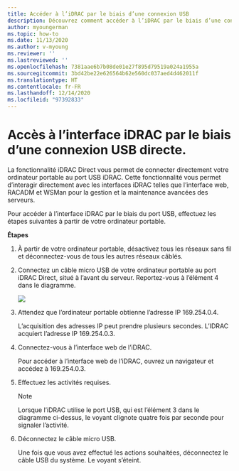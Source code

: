 ```yaml
---
title: Accéder à l’iDRAC par le biais d’une connexion USB
description: Découvrez comment accéder à l’iDRAC par le biais d’une connexion USB.
author: myoungerman
ms.topic: how-to
ms.date: 11/13/2020
ms.author: v-myoung
ms.reviewer: ''
ms.lastreviewed: ''
ms.openlocfilehash: 7381aae6b7b08de01e27f895d79519a024a1955a
ms.sourcegitcommit: 3bd42be22e626564b62e560dc037aed4d462011f
ms.translationtype: HT
ms.contentlocale: fr-FR
ms.lasthandoff: 12/14/2020
ms.locfileid: "97392833"
---
```

# <a name="accessing-the-idrac-interface-over-a-direct-usb-connection"></a>Accès à l’interface iDRAC par le biais d’une connexion USB directe.

La fonctionnalité iDRAC Direct vous permet de connecter directement votre ordinateur portable au port USB iDRAC. Cette fonctionnalité vous permet d’interagir directement avec les interfaces iDRAC telles que l’interface web, RACADM et WSMan pour la gestion et la maintenance avancées des serveurs.



Pour accéder à l’interface iDRAC par le biais du port USB, effectuez les étapes suivantes à partir de votre ordinateur portable.

**Étapes**

1.  À partir de votre ordinateur portable, désactivez tous les réseaux sans fil et déconnectez-vous de tous les autres réseaux câblés.

2.  Connectez un câble micro USB de votre ordinateur portable au port iDRAC Direct, situé à l’avant du serveur.
    Reportez-vous à l’élément 4 dans le diagramme.

    ![](media/image-67.png)

3.  Attendez que l’ordinateur portable obtienne l’adresse IP 169.254.0.4.

    L’acquisition des adresses IP peut prendre plusieurs secondes. L’IDRAC acquiert l’adresse IP 169.254.0.3.

4.  Connectez-vous à l’interface web de l’iDRAC.

    Pour accéder à l’interface web de l’iDRAC, ouvrez un navigateur et accédez à 169.254.0.3.

5.  Effectuez les activités requises.

    

    > [!NOTE]
    > Lorsque l’iDRAC utilise le port USB, qui est l’élément 3 dans le diagramme ci-dessus, le voyant clignote quatre fois par seconde pour signaler l’activité.
    
6.  Déconnectez le câble micro USB.

    Une fois que vous avez effectué les actions souhaitées, déconnectez le câble USB du système. Le voyant s’éteint.
    
